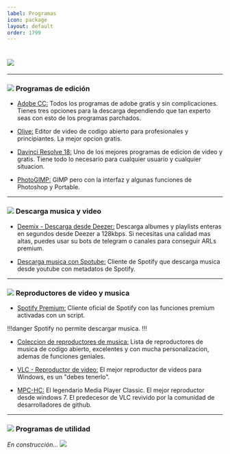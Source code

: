 ```yaml
---
label: Programas
icon: package
layout: default
order: 1799
---
```


# ![](https://i.postimg.cc/Z0ztwDJ1/banner-items-lcdh.png)

---


### ![](https://i.postimg.cc/fyHqs50r/Proyecto-nuevo-2.png) **Programas de edición**

- [Adobe CC:](https://noiroom.tech/Tutoriales/adobeCC)
Todos los programas de adobe gratis y sin complicaciones. Tienes tres opciones para la descarga dependiendo que tan experto seas con esto de los programas parchados.


- [Olive:](https://www.olivevideoeditor.org/)
Editor de video de codigo abierto para profesionales y principiantes. La mejor opcion gratis.


- [Davinci Resolve 18:](https://www.blackmagicdesign.com/products/davinciresolve)
Uno de los mejores programas de edicion de video y gratis. Tiene todo lo necesario para cualquier usuario y cualquier situacion.


- [PhotoGIMP:](https://noiroom.tech/Escritorio/e-diseño#editores-de-imagenes)
GIMP pero con la interfaz y algunas funciones de Photoshop y Portable.


---


### ![](https://i.postimg.cc/fyHqs50r/Proyecto-nuevo-2.png) **Descarga musica y video**

- [Deemix - Descarga desde Deezer:](https://noiroom.tech/Tutoriales/deemix#deemix-downloader-guia-pc)
Descarga albumes y playlists enteras en segundos desde Deezer a 128kbps. Si necesitas una calidad mas altas, puedes usar su bots de telegram o canales para conseguir ARLs premium.


- [Descarga musica con Spotube:](https://spotube.netlify.app/)
Cliente de Spotify que descarga musica desde youtube con metadatos de Spotify.


---


### ![](https://i.postimg.cc/fyHqs50r/Proyecto-nuevo-2.png) **Reproductores de video y musica**

- [Spotify Premium:](https://noiroom.tech/Tutoriales/spotify-premium)
Cliente oficial de Spotify con las funciones premium activadas con un script. 

!!!danger
Spotify no permite descargar musica.
!!!


- [Coleccion de reproductores de musica:](https://noiroom.tech/Escritorio/e-musica)
Lista de reproductores de musica de codigo abierto, excelentes y con mucha personalizacion, ademas de funciones geniales.


- [VLC - Reproductor de video:](https://www.videolan.org/vlc/download-windows.html)
El mejor reproductor de videos para Windows, es un "debes tenerlo".


- [MPC-HC:](https://github.com/clsid2/mpc-hc/releases/)
El legendario Media Player Classic. El mejor reproductor desde windows 7. El predecesor de VLC revivido por la comunidad de desarrolladores de github.


---

### ![](https://i.postimg.cc/fyHqs50r/Proyecto-nuevo-2.png) **Programas de utilidad**


*En construcción... ![](https://images-ext-1.discordapp.net/external/4YQiWQevguiDbfOGmq5orfGp-lMulNDAHYaXL-aHh5M/https/i.imgur.com/tFp98Tp.png?width=31&height=31)*
